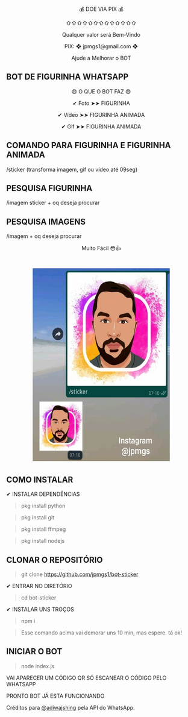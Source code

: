 <p align="center"> 💰 DOE VIA PIX 💰 </p> 
<p align="center">⇧⇧⇧⇧⇧⇧⇧⇧⇧⇧⇧⇧⇧</p>
<p align="center"> Qualquer valor será Bem-Vindo </p>
<p align="center"> PIX: ❖ jpmgs1@gmail.com ❖ </p>
<p align="center"> Ajude a Melhorar o BOT </p>

## BOT DE FIGURINHA WHATSAPP 

<p align="center">😄 O QUE O BOT FAZ 😄

<p align="center">✔ Foto ➤➤ FIGURINHA</p>
<p align="center">✔ Vídeo ➤➤ FIGURINHA ANIMADA</p>
<p align="center">✔ Gif ➤➤ FIGURINHA ANIMADA</p>

## COMANDO PARA FIGURINHA E FIGURINHA ANIMADA  

/sticker (transforma imagem, gif ou vídeo até 09seg)

## PESQUISA FIGURINHA

/imagem sticker + oq deseja procurar

## PESQUISA IMAGENS 

/imagem + oq deseja procurar 

<p align="center">Muito Fácil 😳👍 </p>
 
<h1 align="center">
 
![Screenshot_20201227-221721.png](https://github.com/jpmgs1/bot-sticker/blob/main/Ex.jpg)

</h1>


 
## COMO INSTALAR 

✔ INSTALAR DEPENDÊNCIAS

> pkg install python

> pkg install git

> pkg install ffmpeg

> pkg install nodejs

## CLONAR O REPOSITÓRIO

> git clone https://github.com/jpmgs1/bot-sticker

✔ ENTRAR NO DIRETÓRIO

> cd bot-sticker

✔ INSTALAR UNS TROÇOS

> npm i

> Esse comando acima vai demorar uns 10 min, mas espere. tá ok!


## INICIAR O BOT

>node index.js

VAI APARECER UM CÓDIGO QR SÓ ESCANEAR O CÓDIGO PELO WHATSAPP

PRONTO BOT JÁ ESTA FUNCIONANDO

Créditos para [@adiwajshing](https://github.com/adiwajshing/) pela API do WhatsApp. 
